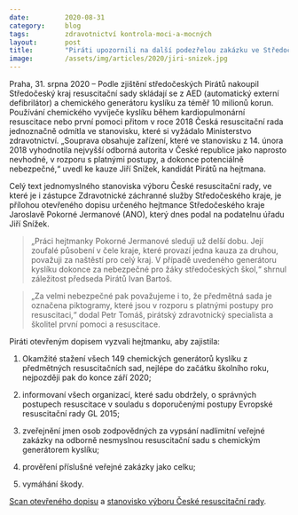 ```yaml
---
date:         2020-08-31
category:     blog
tags:         zdravotnictví kontrola-moci-a-mocných
layout:       post
title:        "Piráti upozornili na další podezřelou zakázku ve Středočeském kraji"
image:        /assets/img/articles/2020/jiri-snizek.jpg
--- 
```




Praha, 31. srpna 2020 – Podle zjištění středočeských Pirátů nakoupil Středočeský kraj resuscitační sady skládají se z AED (automatický externí defibrilátor) a chemického generátoru kyslíku za téměř 10 milionů korun. Používání chemického vyvíječe kyslíku během kardiopulmonární resuscitace nebo první pomoci přitom v roce 2018 Česká resuscitační rada jednoznačně odmítla ve stanovisku, které si vyžádalo Ministerstvo zdravotnictví. „Souprava obsahuje zařízení, které ve stanovisku z 14. února 2018 vyhodnotila nejvyšší odborná autorita v České republice jako naprosto nevhodné, v rozporu s platnými postupy, a dokonce potenciálně nebezpečné,“ uvedl ke kauze Jiří Snížek, kandidát Pirátů na hejtmana. 

Celý text jednomyslného stanoviska výboru České resuscitační rady, ve které je i zástupce Zdravotnické záchranné služby Středočeského kraje, je přílohou otevřeného dopisu určeného hejtmance Středočeského kraje Jaroslavě Pokorné Jermanové (ANO), který dnes podal na podatelnu úřadu Jiří Snížek.

> „Práci hejtmanky Pokorné Jermanové sleduji už delší dobu. Její zoufalé působení v čele kraje, které provazí jedna kauza za druhou, považuji za naštěstí pro celý kraj. V případě uvedeného generátoru kyslíku dokonce za nebezpečné pro žáky středočeských škol,“ shrnul záležitost předseda Pirátů Ivan Bartoš.

> „Za velmi nebezpečné pak považujeme i to, že předmětná sada je označena piktogramy, které jsou v rozporu s platnými postupy pro resuscitaci,“ dodal Petr Tomáš, pirátský zdravotnický specialista a školitel první pomoci a resuscitace.

Piráti otevřeným dopisem vyzvali hejtmanku, aby zajistila:

1. Okamžité stažení všech 149 chemických generátorů kyslíku z předmětných resuscitačních sad, nejlépe do začátku školního roku, nejpozději pak do konce září 2020;

2. informovaní všech organizací, které sadu obdržely, o správných postupech resuscitace v souladu s doporučenými postupy Evropské resuscitační rady GL 2015;

3. zveřejnění jmen osob zodpovědných za vypsání nadlimitní veřejné zakázky na odborně nesmyslnou resuscitační sadu s chemickým generátorem kyslíku;

4. prověření příslušné veřejné zakázky jako celku;

5. vymáhání škody.

 

[Scan otevřeného dopisu](https://pirati.cz/assets/img/articles/2020/Otevreny_dopis_Piratu_ScK.jpeg) a [stanovisko výboru České resuscitační rady](https://pirati.cz/assets/pdf/Stanovisko-crr-k-chemickemu-vyvijeci-kysliku.pdf).
